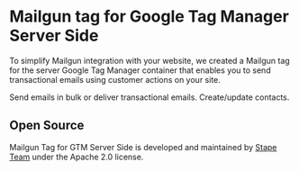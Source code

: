 # Mailgun tag for Google Tag Manager Server Side

To simplify Mailgun integration with your website, we created a Mailgun tag for the server Google Tag Manager container that enables you to send transactional emails using customer actions on your site.

Send emails in bulk or deliver transactional emails.
Create/update contacts.


## Open Source

Mailgun Tag for GTM Server Side is developed and maintained by [Stape Team](https://stape.io/) under the Apache 2.0 license.

